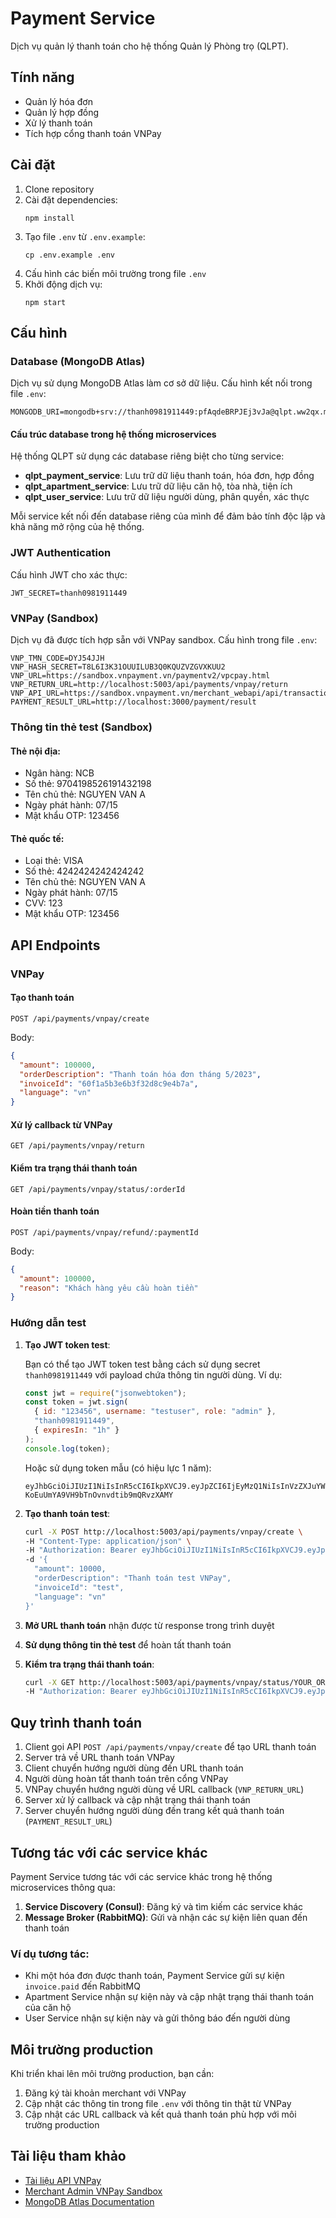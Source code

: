 # Payment Service

Dịch vụ quản lý thanh toán cho hệ thống Quản lý Phòng trọ (QLPT).

## Tính năng

- Quản lý hóa đơn
- Quản lý hợp đồng
- Xử lý thanh toán
- Tích hợp cổng thanh toán VNPay

## Cài đặt

1. Clone repository
2. Cài đặt dependencies:
   ```
   npm install
   ```
3. Tạo file `.env` từ `.env.example`:
   ```
   cp .env.example .env
   ```
4. Cấu hình các biến môi trường trong file `.env`
5. Khởi động dịch vụ:
   ```
   npm start
   ```

## Cấu hình

### Database (MongoDB Atlas)

Dịch vụ sử dụng MongoDB Atlas làm cơ sở dữ liệu. Cấu hình kết nối trong file `.env`:

```
MONGODB_URI=mongodb+srv://thanh0981911449:pfAqdeBRPJEj3vJa@qlpt.ww2qx.mongodb.net/qlpt_payment_service
```

#### Cấu trúc database trong hệ thống microservices

Hệ thống QLPT sử dụng các database riêng biệt cho từng service:

- **qlpt_payment_service**: Lưu trữ dữ liệu thanh toán, hóa đơn, hợp đồng
- **qlpt_apartment_service**: Lưu trữ dữ liệu căn hộ, tòa nhà, tiện ích
- **qlpt_user_service**: Lưu trữ dữ liệu người dùng, phân quyền, xác thực

Mỗi service kết nối đến database riêng của mình để đảm bảo tính độc lập và khả năng mở rộng của hệ thống.

### JWT Authentication

Cấu hình JWT cho xác thực:

```
JWT_SECRET=thanh0981911449
```

### VNPay (Sandbox)

Dịch vụ đã được tích hợp sẵn với VNPay sandbox. Cấu hình trong file `.env`:

```
VNP_TMN_CODE=DYJ54JJH
VNP_HASH_SECRET=T8L6I3K31OUUILUB3Q0KQUZVZGVXKUU2
VNP_URL=https://sandbox.vnpayment.vn/paymentv2/vpcpay.html
VNP_RETURN_URL=http://localhost:5003/api/payments/vnpay/return
VNP_API_URL=https://sandbox.vnpayment.vn/merchant_webapi/api/transaction
PAYMENT_RESULT_URL=http://localhost:3000/payment/result
```

### Thông tin thẻ test (Sandbox)

#### Thẻ nội địa:

- Ngân hàng: NCB
- Số thẻ: 9704198526191432198
- Tên chủ thẻ: NGUYEN VAN A
- Ngày phát hành: 07/15
- Mật khẩu OTP: 123456

#### Thẻ quốc tế:

- Loại thẻ: VISA
- Số thẻ: 4242424242424242
- Tên chủ thẻ: NGUYEN VAN A
- Ngày phát hành: 07/15
- CVV: 123
- Mật khẩu OTP: 123456

## API Endpoints

### VNPay

#### Tạo thanh toán

```
POST /api/payments/vnpay/create
```

Body:

```json
{
  "amount": 100000,
  "orderDescription": "Thanh toán hóa đơn tháng 5/2023",
  "invoiceId": "60f1a5b3e6b3f32d8c9e4b7a",
  "language": "vn"
}
```

#### Xử lý callback từ VNPay

```
GET /api/payments/vnpay/return
```

#### Kiểm tra trạng thái thanh toán

```
GET /api/payments/vnpay/status/:orderId
```

#### Hoàn tiền thanh toán

```
POST /api/payments/vnpay/refund/:paymentId
```

Body:

```json
{
  "amount": 100000,
  "reason": "Khách hàng yêu cầu hoàn tiền"
}
```

### Hướng dẫn test

1. **Tạo JWT token test**:

   Bạn có thể tạo JWT token test bằng cách sử dụng secret `thanh0981911449` với payload chứa thông tin người dùng. Ví dụ:

   ```javascript
   const jwt = require("jsonwebtoken");
   const token = jwt.sign(
     { id: "123456", username: "testuser", role: "admin" },
     "thanh0981911449",
     { expiresIn: "1h" }
   );
   console.log(token);
   ```

   Hoặc sử dụng token mẫu (có hiệu lực 1 năm):

   ```
   eyJhbGciOiJIUzI1NiIsInR5cCI6IkpXVCJ9.eyJpZCI6IjEyMzQ1NiIsInVzZXJuYW1lIjoidGVzdHVzZXIiLCJyb2xlIjoiYWRtaW4iLCJpYXQiOjE3MTAzMzYwMDAsImV4cCI6MTc0MTg3MjAwMH0.Wd9JJD5V5-KoEuUmYA9VH9bTnOvnvdtib9mQRvzXAMY
   ```

2. **Tạo thanh toán test**:

   ```bash
   curl -X POST http://localhost:5003/api/payments/vnpay/create \
   -H "Content-Type: application/json" \
   -H "Authorization: Bearer eyJhbGciOiJIUzI1NiIsInR5cCI6IkpXVCJ9.eyJpZCI6IjEyMzQ1NiIsInVzZXJuYW1lIjoidGVzdHVzZXIiLCJyb2xlIjoiYWRtaW4iLCJpYXQiOjE3MTAzMzYwMDAsImV4cCI6MTc0MTg3MjAwMH0.Wd9JJD5V5-KoEuUmYA9VH9bTnOvnvdtib9mQRvzXAMY" \
   -d '{
     "amount": 10000,
     "orderDescription": "Thanh toán test VNPay",
     "invoiceId": "test",
     "language": "vn"
   }'
   ```

3. **Mở URL thanh toán** nhận được từ response trong trình duyệt

4. **Sử dụng thông tin thẻ test** để hoàn tất thanh toán

5. **Kiểm tra trạng thái thanh toán**:
   ```bash
   curl -X GET http://localhost:5003/api/payments/vnpay/status/YOUR_ORDER_ID \
   -H "Authorization: Bearer eyJhbGciOiJIUzI1NiIsInR5cCI6IkpXVCJ9.eyJpZCI6IjEyMzQ1NiIsInVzZXJuYW1lIjoidGVzdHVzZXIiLCJyb2xlIjoiYWRtaW4iLCJpYXQiOjE3MTAzMzYwMDAsImV4cCI6MTc0MTg3MjAwMH0.Wd9JJD5V5-KoEuUmYA9VH9bTnOvnvdtib9mQRvzXAMY"
   ```

## Quy trình thanh toán

1. Client gọi API `POST /api/payments/vnpay/create` để tạo URL thanh toán
2. Server trả về URL thanh toán VNPay
3. Client chuyển hướng người dùng đến URL thanh toán
4. Người dùng hoàn tất thanh toán trên cổng VNPay
5. VNPay chuyển hướng người dùng về URL callback (`VNP_RETURN_URL`)
6. Server xử lý callback và cập nhật trạng thái thanh toán
7. Server chuyển hướng người dùng đến trang kết quả thanh toán (`PAYMENT_RESULT_URL`)

## Tương tác với các service khác

Payment Service tương tác với các service khác trong hệ thống microservices thông qua:

1. **Service Discovery (Consul)**: Đăng ký và tìm kiếm các service khác
2. **Message Broker (RabbitMQ)**: Gửi và nhận các sự kiện liên quan đến thanh toán

### Ví dụ tương tác:

- Khi một hóa đơn được thanh toán, Payment Service gửi sự kiện `invoice.paid` đến RabbitMQ
- Apartment Service nhận sự kiện này và cập nhật trạng thái thanh toán của căn hộ
- User Service nhận sự kiện này và gửi thông báo đến người dùng

## Môi trường production

Khi triển khai lên môi trường production, bạn cần:

1. Đăng ký tài khoản merchant với VNPay
2. Cập nhật các thông tin trong file `.env` với thông tin thật từ VNPay
3. Cập nhật các URL callback và kết quả thanh toán phù hợp với môi trường production

## Tài liệu tham khảo

- [Tài liệu API VNPay](https://sandbox.vnpayment.vn/apis/docs/gioi-thieu/)
- [Merchant Admin VNPay Sandbox](https://sandbox.vnpayment.vn/merchantv2/)
- [MongoDB Atlas Documentation](https://www.mongodb.com/docs/atlas/)
